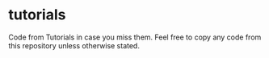 # tutorials
Code from Tutorials in case you miss them.
Feel free to copy any code from this repository unless otherwise stated.
